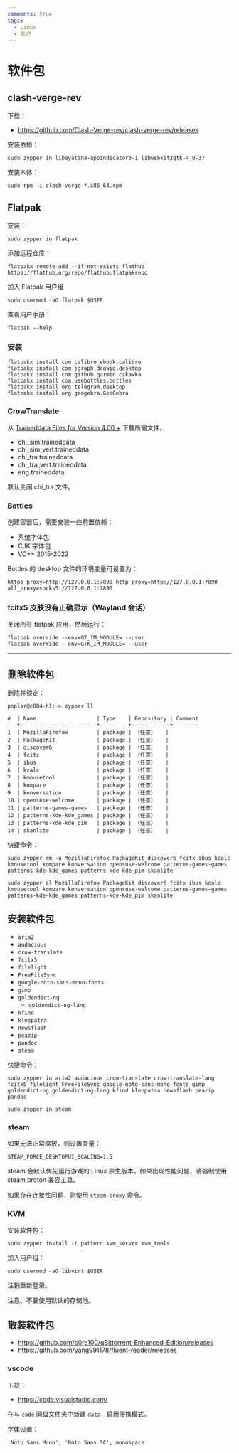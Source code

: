 ```yaml
---
comments: true
tags:
  - Linux
  - 笔记
---
```


# 软件包

## clash-verge-rev

下载：

- <https://github.com/Clash-Verge-rev/clash-verge-rev/releases>

安装依赖：

```
sudo zypper in libayatana-appindicator3-1 libwebkit2gtk-4_0-37
```

安装本体：

```
sudo rpm -i clash-verge-*.x86_64.rpm
```

## Flatpak

安装：

```
sudo zypper in flatpak
```

添加远程仓库：

```
flatpakx remote-add --if-not-exists flathub https://flathub.org/repo/flathub.flatpakrepo
```

加入 Flatpak 用户组

```
sudo usermod -aG flatpak $USER
```

查看用户手册：

```
flatpak --help
```

### 安装

```
flatpakx install com.calibre_ebook.calibre
flatpakx install com.jgraph.drawio.desktop
flatpakx install com.github.qarmin.czkawka
flatpakx install com.usebottles.bottles
flatpakx install org.telegram.desktop
flatpakx install org.geogebra.GeoGebra
```

### CrowTranslate

从 [Traineddata Files for Version 4.00 +](https://tesseract-ocr.github.io/tessdoc/Data-Files.html) 下载所需文件。

- chi_sim.traineddata
- chi_sim_vert.traineddata
- chi_tra.traineddata
- chi_tra_vert.traineddata
- eng.traineddata

默认关闭 chi_tra 文件。

### Bottles

创建容器后，需要安装一些前置依赖：

- 系统字体包
- CJK 字体包
- VC++ 2015-2022

Bottles 的 desktop 文件的环境变量可设置为：

```
https_proxy=http://127.0.0.1:7890 http_proxy=http://127.0.0.1:7890 all_proxy=socks5://127.0.0.1:7890
```

### fcitx5 皮肤没有正确显示（Wayland 会话）

关闭所有 flatpak 应用，然后运行：

```shell
flatpak override --env=QT_IM_MODULE= --user
flatpak override --env=GTK_IM_MODULE= --user
```

----

## 删除软件包

删除并锁定：

```
poplar@c004-h1:~> zypper ll

#  | Name                   | Type    | Repository | Comment
---+------------------------+---------+------------+--------
1  | MozillaFirefox         | package | （任意）   | 
2  | PackageKit             | package | （任意）   | 
3  | discover6              | package | （任意）   | 
4  | fcitx                  | package | （任意）   | 
5  | ibus                   | package | （任意）   | 
6  | kcalc                  | package | （任意）   | 
7  | kmousetool             | package | （任意）   | 
8  | kompare                | package | （任意）   | 
9  | konversation           | package | （任意）   | 
10 | opensuse-welcome       | package | （任意）   | 
11 | patterns-games-games   | package | （任意）   | 
12 | patterns-kde-kde_games | package | （任意）   | 
13 | patterns-kde-kde_pim   | package | （任意）   | 
14 | skanlite               | package | （任意）   | 
```

快捷命令：

```
sudo zypper rm -u MozillaFirefox PackageKit discover6 fcitx ibus kcalc kmousetool kompare konversation opensuse-welcome patterns-games-games patterns-kde-kde_games patterns-kde-kde_pim skanlite
```
```
sudo zypper al MozillaFirefox PackageKit discover6 fcitx ibus kcalc kmousetool kompare konversation opensuse-welcome patterns-games-games patterns-kde-kde_games patterns-kde-kde_pim skanlite
```

## 安装软件包

- `aria2`
- `audacious`
- `crow-translate`
- `fcitx5`
- `filelight`
- `FreeFileSync`
- `google-noto-sans-mono-fonts`
- `gimp`
- `goldendict-ng`
  - `goldendict-ng-lang`
- `kfind`
- `kleopatra`
- `newsflash`
- `peazip`
- `pandoc`
- `steam`

快捷命令：

```
sudo zypper in aria2 audacious crow-translate crow-translate-lang fcitx5 filelight FreeFileSync google-noto-sans-mono-fonts gimp goldendict-ng goldendict-ng-lang kfind kleopatra newsflash peazip pandoc 
```
```
sudo zypper in steam
```

### steam

如果无法正常缩放，则设置变量：

```
STEAM_FORCE_DESKTOPUI_SCALING=1.5
```

steam 会默认优先运行游戏的 Linux 原生版本。如果出现性能问题，请强制使用 steam proton 兼容工具。

如果存在连接性问题，则使用 `steam-proxy` 命令。

### KVM

安装软件包：

```
sudo zypper install -t pattern kvm_server kvm_tools
```

加入用户组：

```
sudo usermod -aG libvirt $USER
```

注销重新登录。

注意，不要使用默认的存储池。

## 散装软件包

- <https://github.com/c0re100/qBittorrent-Enhanced-Edition/releases>
- <https://github.com/yang991178/fluent-reader/releases>

### vscode

下载：

- <https://code.visualstudio.com/>

在与 `code` 同级文件夹中新建 `data`，启用便携模式。

字体设置：

```
'Noto Sans Mono', 'Noto Sans SC', monospace
```